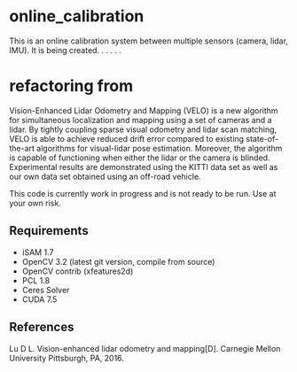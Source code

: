 # online_calibration
This is an online calibration system between multiple sensors (camera, lidar, IMU). It is being created. . . . . .

# refactoring from
Vision-Enhanced Lidar Odometry and Mapping (VELO) is a new algorithm for simultaneous localization and mapping using a set of cameras and a lidar. By tightly coupling sparse visual odometry and lidar scan matching, VELO is able to achieve reduced drift error compared to existing state-of-the-art algorithms for visual-lidar pose estimation. Moreover, the algorithm is capable of functioning when either the lidar or the camera is blinded. Experimental results are demonstrated using the KITTI data set as well as our own data set obtained using an off-road vehicle.

This code is currently work in progress and is not ready to be run. Use at your own risk.

## Requirements

* iSAM 1.7
* OpenCV 3.2 (latest git version, compile from source)
* OpenCV contrib (xfeatures2d)
* PCL 1.8
* Ceres Solver
* CUDA 7.5

## References
Lu D L. Vision-enhanced lidar odometry and mapping[D]. Carnegie Mellon University Pittsburgh, PA, 2016.
